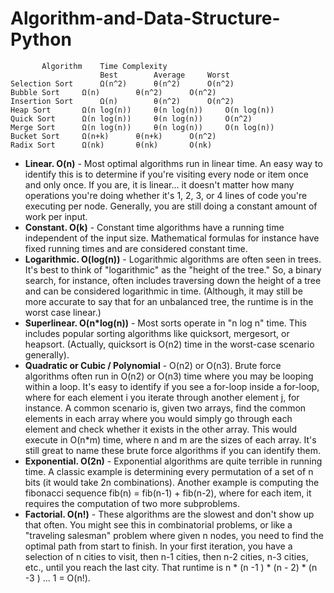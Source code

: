 # Algorithm-and-Data-Structure-Python
```
       Algorithm	Time Complexity
                    Best	    Average	    Worst	
Selection Sort	    Ω(n^2)	    θ(n^2)	    O(n^2)
Bubble Sort	    Ω(n)	    θ(n^2)	    O(n^2)
Insertion Sort	    Ω(n)	    θ(n^2)	    O(n^2)
Heap Sort	    Ω(n log(n))	    θ(n log(n))	    O(n log(n))
Quick Sort	    Ω(n log(n))	    θ(n log(n))	    O(n^2)
Merge Sort	    Ω(n log(n))	    θ(n log(n))	    O(n log(n))
Bucket Sort	    Ω(n+k)	    θ(n+k)	    O(n^2)
Radix Sort	    Ω(nk)	    θ(nk)	    O(nk)
```
- **Linear. O(n)** - Most optimal algorithms run in linear time.  An easy way to identify this is to determine if you're visiting 
every node or item once and only once.  If you are, it is linear... it doesn't matter how many operations you're doing whether it's 1, 2, 3, or 4 lines of code you're executing per node.  Generally, you are still doing a constant amount of work per input.
- **Constant.  O(k)** - Constant time algorithms have a running time independent of the input size.  Mathematical formulas for instance have fixed running times and are considered constant time.
- **Logarithmic. O(log(n))** - Logarithmic algorithms are often seen in trees.  It's best to think of "logarithmic" as the "height of the tree."  So, a binary search, for instance, often includes traversing down the height of a tree and can be considered logarithmic in time.  (Although, it may still be more accurate to say that for an unbalanced tree, the runtime is in the worst case linear.)  
- **Superlinear. O(n*log(n))** -  Most sorts operate in "n log n" time.  This includes popular sorting algorithms like quicksort, mergesort, or heapsort.  (Actually, quicksort is O(n2) time in the worst-case scenario generally).
- **Quadratic or Cubic / Polynomial** - O(n2) or O(n3).  Brute force algorithms often run in O(n2) or O(n3) time where you may be looping within a loop.  It's easy to identify if you see a for-loop inside a for-loop, where for each element i you iterate through another element j, for instance.  A common scenario is, given two arrays, find the common elements in each array where you would simply go through each element and check whether it exists in the other array.  This would execute in O(n*m) time, where n and m are the sizes of each array.  It's still great to name these brute force algorithms if you can identify them.
- **Exponential. O(2n)** -  Exponential algorithms are quite terrible in running time.  A classic example is determining every permutation of a set of n bits (it would take 2n combinations).  Another example is computing the fibonacci sequence fib(n) = fib(n-1) + fib(n-2), where for each item, it requires the computation of two more subproblems.  
- **Factorial. O(n!)** -  These algorithms are the slowest and don't show up that often.  You might see this in combinatorial problems, or like a "traveling salesman" problem where given n nodes, you need to find the optimal path from start to finish.  In your first iteration, you have a selection of n cities to visit, then n-1 cities, then n-2 cities, n-3 cities, etc., until you reach the last city.   That runtime is n * (n -1 ) * (n - 2) * (n -3 ) ... 1 = O(n!).